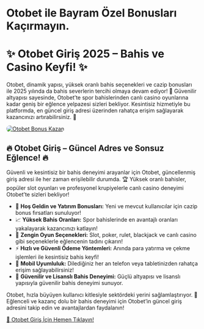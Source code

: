 # Otobet ile Bayram Özel Bonusları Kaçırmayın.
<h1>✨ Otobet Giriş 2025 – Bahis ve Casino Keyfi! ✨</h1>
<p>Otobet, dinamik yapısı, yüksek oranlı bahis seçenekleri ve cazip bonusları ile 2025 yılında da bahis severlerin tercihi olmaya devam ediyor! 🎰 Güvenilir altyapısı sayesinde, Otobet’te spor bahislerinden canlı casino oyunlarına kadar geniş bir eğlence yelpazesi sizleri bekliyor. Kesintisiz hizmetiyle bu platformda, en güncel giriş adresi üzerinden rahatça erişim sağlayarak kazancınızı artırabilirsiniz. 💸</p>
<a href="https://cutt.ly/JrpDgU8V" title="Otobet Bonus Fırsatları">
    <img src="https://i.ibb.co/5K7Ks6w/zzzz3.gif" alt="Otobet Bonus Kazan" style="max-width:100%; height:auto; border-radius:8px;">
</a>
<div class="description">
    <h2>🔥 Otobet Giriş – Güncel Adres ve Sonsuz Eğlence! 🔥</h2>
    <p>Güvenli ve kesintisiz bir bahis deneyimi arayanlar için Otobet, güncellenmiş giriş adresi ile her zaman erişilebilir durumda. 🏆 Yüksek oranlı bahisler, popüler slot oyunları ve profesyonel krupiyelerle canlı casino deneyimi Otobet’te sizleri bekliyor!</p>
    <ul>
        <li>🎁 <strong>Hoş Geldin ve Yatırım Bonusları:</strong> Yeni ve mevcut kullanıcılar için cazip bonus fırsatları sunuluyor!</li>
        <li>📈 <strong>Yüksek Bahis Oranları:</strong> Spor bahislerinde en avantajlı oranları yakalayarak kazancınızı katlayın!</li>
        <li>🎲 <strong>Zengin Oyun Seçenekleri:</strong> Slot, poker, rulet, blackjack ve canlı casino gibi seçeneklerle eğlencenin tadını çıkarın!</li>
        <li>⚡️ <strong>Hızlı ve Güvenli Ödeme Yöntemleri:</strong> Anında para yatırma ve çekme işlemleri ile kesintisiz bahis keyfi!</li>
        <li>📱 <strong>Mobil Uyumluluk:</strong> Dilediğiniz her an telefon veya tabletinizden rahatça erişim sağlayabilirsiniz!</li>
        <li>🔐 <strong>Güvenilir ve Lisanslı Bahis Deneyimi:</strong> Güçlü altyapısı ve lisanslı yapısıyla güvenilir bahis deneyimi sunuyor.</li>
    </ul>
    <p>Otobet, hızla büyüyen kullanıcı kitlesiyle sektördeki yerini sağlamlaştırıyor. 🌟 Eğlenceli ve kazanç dolu bir bahis deneyimi için Otobet’in güncel giriş adresini takip edin ve avantajlardan faydalanın!</p>
    <a href="https://cutt.ly/JrpDgU8V" title="Otobet Giriş Adresi">🔗 Otobet Giriş İçin Hemen Tıklayın!</a>
</div>
